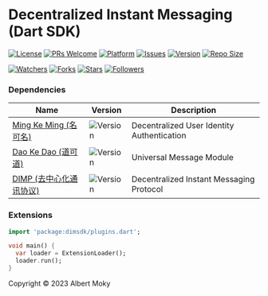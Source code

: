 # Decentralized Instant Messaging (Dart SDK)

[![License](https://img.shields.io/github/license/dimchat/sdk-dart)](https://github.com/dimchat/sdk-dart/blob/master/LICENSE)
[![PRs Welcome](https://img.shields.io/badge/PRs-welcome-brightgreen.svg)](https://github.com/dimchat/sdk-dart/pulls)
[![Platform](https://img.shields.io/badge/Platform-Dart%203-brightgreen.svg)](https://github.com/dimchat/sdk-dart/wiki)
[![Issues](https://img.shields.io/github/issues/dimchat/sdk-dart)](https://github.com/dimchat/sdk-dart/issues)
[![Version](https://img.shields.io/github/tag/dimchat/sdk-dart)](https://github.com/dimchat/sdk-dart/tags)
[![Repo Size](https://img.shields.io/github/repo-size/dimchat/sdk-dart)](https://github.com/dimchat/sdk-dart/archive/refs/heads/main.zip)

[![Watchers](https://img.shields.io/github/watchers/dimchat/sdk-dart)](https://github.com/dimchat/sdk-dart/watchers)
[![Forks](https://img.shields.io/github/forks/dimchat/sdk-dart)](https://github.com/dimchat/sdk-dart/forks)
[![Stars](https://img.shields.io/github/stars/dimchat/sdk-dart)](https://github.com/dimchat/sdk-dart/stargazers)
[![Followers](https://img.shields.io/github/followers/dimchat)](https://github.com/orgs/dimchat/followers)

### Dependencies

| Name | Version | Description |
|------|---------|-------------|
| [Ming Ke Ming (名可名)](https://pub.dev/packages/mkm) | ![Version](https://img.shields.io/github/tag/dimchat/mkm-dart) | Decentralized User Identity Authentication |
| [Dao Ke Dao (道可道)](https://pub.dev/packages/dkd) | ![Version](https://img.shields.io/github/tag/dimchat/dkd-dart) | Universal Message Module |
| [DIMP (去中心化通讯协议)](https://pub.dev/packages/dimp) | ![Version](https://img.shields.io/github/tag/dimchat/core-dart) | Decentralized Instant Messaging Protocol |

### Extensions

```dart
import 'package:dimsdk/plugins.dart';

void main() {
  var loader = ExtensionLoader();
  loader.run();
}

```

Copyright &copy; 2023 Albert Moky
